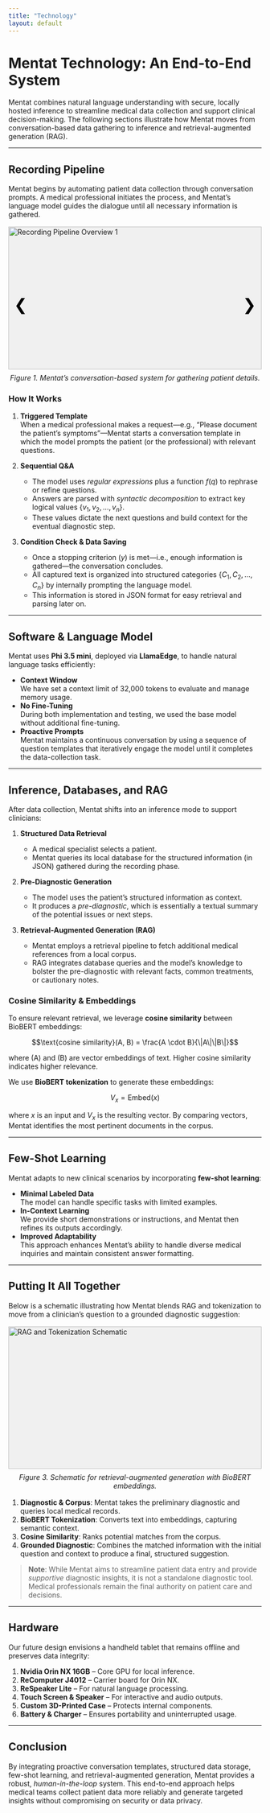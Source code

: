 ```yaml
---
title: "Technology"
layout: default
---
```


# Mentat Technology: An End-to-End System

Mentat combines natural language understanding with secure, locally hosted inference to streamline medical data collection and support clinical decision-making. The following sections illustrate how Mentat moves from conversation-based data gathering to inference and retrieval-augmented generation (RAG).

---

## Recording Pipeline

Mentat begins by automating patient data collection through conversation prompts. A medical professional initiates the process, and Mentat’s language model guides the dialogue until all necessary information is gathered.

<!-- CAROUSEL START -->
<div class="carousel-container" style="max-width: 800px; margin: 1rem auto; position: relative;">
  
  <!-- Slides -->
  <div class="carousel-slide" style="display: block;">
    <div style="width: 100%; aspect-ratio: 16/9; overflow: hidden; position: relative; background: #f0f0f0;">
      <img src="/mentat/assets/images/pipeline_1.png" 
           alt="Recording Pipeline Overview 1" 
           style="width: 100%; height: 100%; object-fit: cover; position: absolute;">
    </div>
    <p style="text-align: center; font-style: italic; margin-top: 0.5rem;">
      Figure 1. Mentat’s conversation-based system for gathering patient details.
    </p>
  </div>
  
  <div class="carousel-slide" style="display: none;">
    <div style="width: 100%; aspect-ratio: 16/9; overflow: hidden; position: relative; background: #f0f0f0;">
      <img src="/mentat/assets/images/pipeline_2.png" 
           alt="Recording Pipeline Overview 2" 
           style="width: 100%; height: 100%; object-fit: cover; position: absolute;">
    </div>
    <p style="text-align: center; font-style: italic; margin-top: 0.5rem;">
      Figure 2. Iterative question prompting and template-based dialogue flow.
    </p>
  </div>
  
  <!-- Arrow Buttons -->
  <button class="carousel-prev" 
          style="position: absolute; top: 50%; left: 5px; transform: translateY(-50%); font-size: 2rem; background: transparent; border: none; cursor: pointer;">
    &#10094;
  </button>
  <button class="carousel-next" 
          style="position: absolute; top: 50%; right: 5px; transform: translateY(-50%); font-size: 2rem; background: transparent; border: none; cursor: pointer;">
    &#10095;
  </button>
</div>

<!-- Inline JavaScript for Carousel -->
<script>
  (function() {
    const slides = document.querySelectorAll('.carousel-slide');
    let currentIndex = 0;

    const prevButton = document.querySelector('.carousel-prev');
    const nextButton = document.querySelector('.carousel-next');

    function showSlide(index) {
      slides.forEach((slide, i) => {
        slide.style.display = (i === index) ? 'block' : 'none';
      });
    }

    prevButton.addEventListener('click', () => {
      currentIndex = (currentIndex === 0) ? slides.length - 1 : currentIndex - 1;
      showSlide(currentIndex);
    });

    nextButton.addEventListener('click', () => {
      currentIndex = (currentIndex === slides.length - 1) ? 0 : currentIndex + 1;
      showSlide(currentIndex);
    });
  })();
</script>
<!-- CAROUSEL END -->

### How It Works

1. **Triggered Template**  
   When a medical professional makes a request—e.g., “Please document the patient’s symptoms”—Mentat starts a conversation template in which the model prompts the patient (or the professional) with relevant questions.

2. **Sequential Q&A**  
   - The model uses *regular expressions* plus a function $f(q)$ to rephrase or refine questions.  
   - Answers are parsed with *syntactic decomposition* to extract key logical values $\{v_1, v_2, \dots, v_n\}$.  
   - These values dictate the next questions and build context for the eventual diagnostic step.

3. **Condition Check & Data Saving**  
   - Once a stopping criterion $(y)$ is met—i.e., enough information is gathered—the conversation concludes.  
   - All captured text is organized into structured categories $\{C_1, C_2, \dots, C_n\}$ by internally prompting the language model.  
   - This information is stored in JSON format for easy retrieval and parsing later on.

---

## Software & Language Model

Mentat uses **Phi 3.5 mini**, deployed via **LlamaEdge**, to handle natural language tasks efficiently:

- **Context Window**  
  We have set a context limit of 32,000 tokens to evaluate and manage memory usage.  
- **No Fine-Tuning**  
  During both implementation and testing, we used the base model without additional fine-tuning.  
- **Proactive Prompts**  
  Mentat maintains a continuous conversation by using a sequence of question templates that iteratively engage the model until it completes the data-collection task.

---

## Inference, Databases, and RAG

After data collection, Mentat shifts into an inference mode to support clinicians:

1. **Structured Data Retrieval**  
   - A medical specialist selects a patient.  
   - Mentat queries its local database for the structured information (in JSON) gathered during the recording phase.

2. **Pre-Diagnostic Generation**  
   - The model uses the patient’s structured information as context.  
   - It produces a *pre-diagnostic*, which is essentially a textual summary of the potential issues or next steps.

3. **Retrieval-Augmented Generation (RAG)**  
   - Mentat employs a retrieval pipeline to fetch additional medical references from a local corpus.  
   - RAG integrates database queries and the model’s knowledge to bolster the pre-diagnostic with relevant facts, common treatments, or cautionary notes.

### Cosine Similarity & Embeddings

To ensure relevant retrieval, we leverage **cosine similarity** between BioBERT embeddings:

$$\text{cosine similarity}(A, B) = \frac{A \cdot B}{\|A\|\|B\|}$$

where \(A\) and \(B\) are vector embeddings of text. Higher cosine similarity indicates higher relevance.

We use **BioBERT tokenization** to generate these embeddings:

$$V_x = \text{Embed}(x)$$

where $x$ is an input and $V_x$ is the resulting vector. By comparing vectors, Mentat identifies the most pertinent documents in the corpus.

---

## Few-Shot Learning

Mentat adapts to new clinical scenarios by incorporating **few-shot learning**:

- **Minimal Labeled Data**  
  The model can handle specific tasks with limited examples.  
- **In-Context Learning**  
  We provide short demonstrations or instructions, and Mentat then refines its outputs accordingly.  
- **Improved Adaptability**  
  This approach enhances Mentat’s ability to handle diverse medical inquiries and maintain consistent answer formatting.

---

## Putting It All Together

Below is a schematic illustrating how Mentat blends RAG and tokenization to move from a clinician’s question to a grounded diagnostic suggestion:

<div style="max-width: 800px; margin: 1rem auto;">
  <div style="width: 100%; aspect-ratio: 16/9; position: relative; background: #f0f0f0;">
    <img src="/mentat/assets/images/rag_tokenization_schematic.png" 
         alt="RAG and Tokenization Schematic" 
         style="width: 100%; height: 100%; object-fit: contain; position: absolute;">
  </div>
  <p style="text-align: center; font-style: italic; margin-top: 0.5rem;">
    Figure 3. Schematic for retrieval-augmented generation with BioBERT embeddings.
  </p>
</div>

1. **Diagnostic & Corpus**: Mentat takes the preliminary diagnostic and queries local medical records.  
2. **BioBERT Tokenization**: Converts text into embeddings, capturing semantic context.  
3. **Cosine Similarity**: Ranks potential matches from the corpus.  
4. **Grounded Diagnostic**: Combines the matched information with the initial question and context to produce a final, structured suggestion.

> **Note**: While Mentat aims to streamline patient data entry and provide *supportive* diagnostic insights, it is not a standalone diagnostic tool. Medical professionals remain the final authority on patient care and decisions.

---

## Hardware

Our future design envisions a handheld tablet that remains offline and preserves data integrity:

1. **Nvidia Orin NX 16GB** – Core GPU for local inference.  
2. **ReComputer J4012** – Carrier board for Orin NX.  
3. **ReSpeaker Lite** – For natural language processing.  
4. **Touch Screen & Speaker** – For interactive and audio outputs.  
5. **Custom 3D-Printed Case** – Protects internal components.  
6. **Battery & Charger** – Ensures portability and uninterrupted usage.

---

## Conclusion

By integrating proactive conversation templates, structured data storage, few-shot learning, and retrieval-augmented generation, Mentat provides a robust, *human-in-the-loop* system. This end-to-end approach helps medical teams collect patient data more reliably and generate targeted insights without compromising on security or data privacy.
